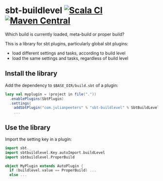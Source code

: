 # sbt-buildlevel [![Scala CI](https://github.com/julianpeeters/sbt-buildlevel/workflows/Scala%20CI/badge.svg)](https://github.com/julianpeeters/sbt-buildlevel/actions?query=workflow%3A%22Scala+CI%22) [![Maven Central](https://maven-badges.herokuapp.com/maven-central/com.julianpeeters/sbt-buildlevel/badge.svg)](https://maven-badges.herokuapp.com/maven-central/com.julianpeeters/sbt-buildlevel)
Which build is currently loaded, meta-build or proper build?

This is a library for sbt plugins, particularly global sbt plugins:
 - load different settings and tasks, according to build level
 - load the same settings and tasks, regardless of build level

## Install the library
Add the dependency to `$BASE_DIR/build.sbt` of a plugin:

```scala
lazy val myplugin = (project in file("."))
  .enablePlugins(SbtPlugin)
  .settings(
    addSbtPlugin("com.julianpeeters" % "sbt-buildlevel" % SbtBuildLevelV),
    ...
```

## Use the library
Import the setting key in a plugin:

```scala
import sbt._
import sbtbuildlevel.Key.autoImport.buildLevel 
import sbtbuildlevel.ProperBuild

object MyPlugin extends AutoPlugin {
  if (buildlevel.value == ProperBuild) ...
  else ...
```